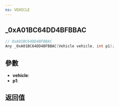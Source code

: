 ```yaml
---
ns: VEHICLE
---
```

## _0xA01BC64DD4BFBBAC

```c
// 0xA01BC64DD4BFBBAC
Any _0xA01BC64DD4BFBBAC(Vehicle vehicle, int p1);
```


## 參數
* **vehicle**: 
* **p1**: 

## 返回值
